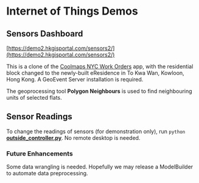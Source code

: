 # Internet of Things Demos

## Sensors Dashboard

[https://demo2.hkgisportal.com/sensors2/](https://demo2.hkgisportal.com/sensors2/)

This is a clone of the [Coolmaps NYC Work Orders](https://coolmaps.esri.com/NYC/NYCHA/dashboard/) app, with the residential block changed to the newly-built eResidence in To Kwa Wan, Kowloon, Hong Kong. A GeoEvent Server installation is required.

The geoprocessing tool **Polygon Neighbours** is used to find neighbouring units of selected flats.

## Sensor Readings

To change the readings of sensors (for demonstration only), run `python `[**outside_controller.py**](outside_controller.py). No remote desktop is needed.

### Future Enhancements
Some data wrangling is needed. Hopefully we may release a ModelBuilder to automate data preprocessing.